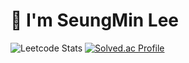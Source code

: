 # 🥳 I'm SeungMin Lee

![Leetcode Stats](https://leetcard.jacoblin.cool/steampower33)
[![Solved.ac Profile](http://mazassumnida.wtf/api/v2/generate_badge?boj=steampower33)](https://solved.ac/steampower33/)
